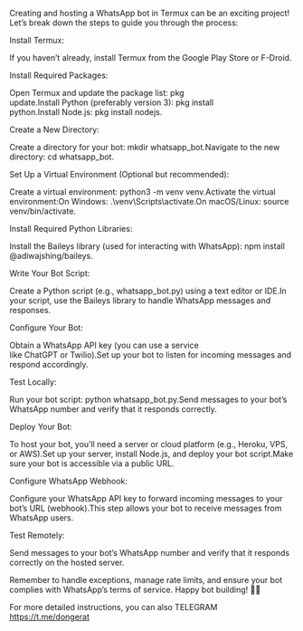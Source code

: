 Creating and hosting a WhatsApp bot in Termux can be an exciting project! Let’s break down the steps to guide you through the process:

Install Termux:

If you haven’t already, install Termux from the Google Play Store or F-Droid.

Install Required Packages:

Open Termux and update the package list: pkg update.Install Python (preferably version 3): pkg install python.Install Node.js: pkg install nodejs.

Create a New Directory:

Create a directory for your bot: mkdir whatsapp_bot.Navigate to the new directory: cd whatsapp_bot.

Set Up a Virtual Environment (Optional but recommended):

Create a virtual environment: python3 -m venv venv.Activate the virtual environment:On Windows: .\\venv\\Scripts\\activate.On macOS/Linux: source venv/bin/activate.

Install Required Python Libraries:

Install the Baileys library (used for interacting with WhatsApp): npm install @adiwajshing/baileys.

Write Your Bot Script:

Create a Python script (e.g., whatsapp_bot.py) using a text editor or IDE.In your script, use the Baileys library to handle WhatsApp messages and responses.

Configure Your Bot:

Obtain a WhatsApp API key (you can use a service like ChatGPT or Twilio).Set up your bot to listen for incoming messages and respond accordingly.

Test Locally:

Run your bot script: python whatsapp_bot.py.Send messages to your bot’s WhatsApp number and verify that it responds correctly.

Deploy Your Bot:

To host your bot, you’ll need a server or cloud platform (e.g., Heroku, VPS, or AWS).Set up your server, install Node.js, and deploy your bot script.Make sure your bot is accessible via a public URL.

Configure WhatsApp Webhook:

Configure your WhatsApp API key to forward incoming messages to your bot’s URL (webhook).This step allows your bot to receive messages from WhatsApp users.

Test Remotely:

Send messages to your bot’s WhatsApp number and verify that it responds correctly on the hosted server.

Remember to handle exceptions, manage rate limits, and ensure your bot complies with WhatsApp’s terms of service. Happy bot building! 🤖📱

For more detailed instructions, you can also 
TELEGRAM https://t.me/dongerat

